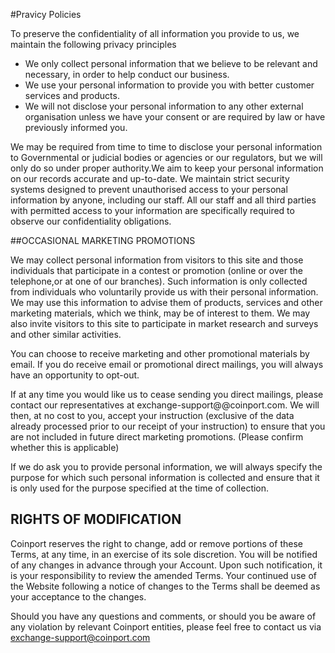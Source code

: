 #Pravicy Policies

To preserve the confidentiality of all information you provide to us, we maintain the following privacy principles</br>
* We only collect personal information that we believe to be relevant and necessary, in order to help conduct our business.</br>
* We use your personal information to provide you with better customer services and products.</br>
* We will not disclose your personal information to any other external organisation unless we have your consent or are required by law or have previously informed you.



We may be required from time to time to disclose your personal information to Governmental or judicial bodies or agencies or our regulators, but we will only do so under proper authority.We aim to keep your personal information on our records accurate and up-to-date.
We maintain strict security systems designed to prevent unauthorised access to your personal information by anyone, including our staff.
All our staff and all third parties with permitted access to your information are specifically required to observe our confidentiality obligations.


##OCCASIONAL MARKETING PROMOTIONS

We may collect personal information from visitors to this site and those individuals that participate in a contest or promotion (online or over the telephone,or at one of our branches). Such information is only collected from individuals who voluntarily provide us with their personal information. We may use this information to advise them of products, services and other marketing materials, which we think, may be of interest to them. We may also invite visitors to this site to participate in market research and surveys and other similar activities.



You can choose to receive marketing and other promotional materials by email. If you do receive email or promotional direct mailings, you will always have an opportunity to opt-out.



If at any time you would like us to cease sending you direct mailings, please contact our representatives at exchange-support@@coinport.com. We will then, at no cost to you, accept your instruction (exclusive of the data already processed prior to our receipt of your instruction) to ensure that you are not included in future direct marketing promotions. (Please confirm whether this is applicable)



If we do ask you to provide personal information, we will always specify the purpose for which such personal information is collected and ensure that it is only used for the purpose specified at the time of collection.

## RIGHTS OF MODIFICATION
Coinport reserves the right to change, add or remove portions of these Terms, at any time, in an exercise of its sole discretion. You will be notified of any changes in advance through your Account. Upon such notification, it is your responsibility to review the amended Terms. Your continued use of the Website following a notice of changes to the Terms shall be deemed as your acceptance to the changes.

Should you have any questions and comments, or should you be aware of any violation by relevant Coinport entities, please feel free to contact us via exchange-support@coinport.com